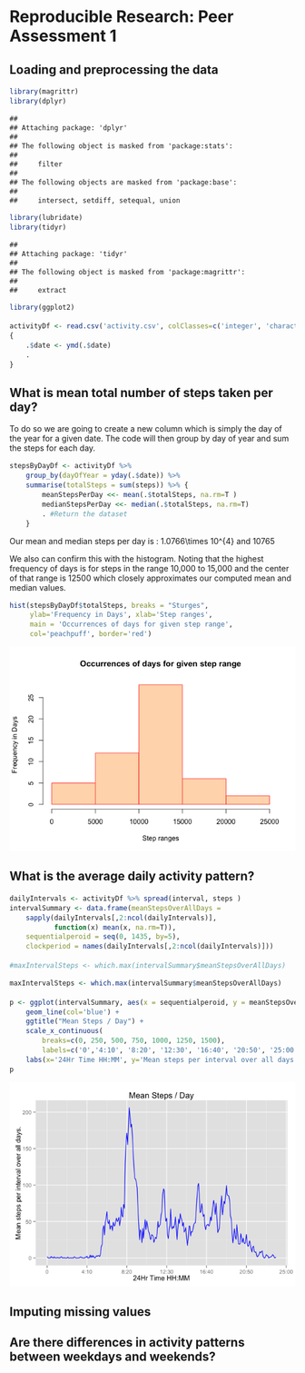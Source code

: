 # Reproducible Research: Peer Assessment 1


## Loading and preprocessing the data

```r
library(magrittr)
library(dplyr)
```

```
## 
## Attaching package: 'dplyr'
## 
## The following object is masked from 'package:stats':
## 
##     filter
## 
## The following objects are masked from 'package:base':
## 
##     intersect, setdiff, setequal, union
```

```r
library(lubridate)
library(tidyr)
```

```
## 
## Attaching package: 'tidyr'
## 
## The following object is masked from 'package:magrittr':
## 
##     extract
```

```r
library(ggplot2)

activityDf <- read.csv('activity.csv', colClasses=c('integer', 'character', 'numeric'), stringsAsFactors=F) %>%
{
    .$date <- ymd(.$date)
    .
} 
```

## What is mean total number of steps taken per day?


To do so we are going to create a new column which is simply the day of the year for a given date. The code will then group by day of year and sum the steps for each day.


```r
stepsByDayDf <- activityDf %>%
    group_by(dayOfYear = yday(.$date)) %>%
    summarise(totalSteps = sum(steps)) %>% {
        meanStepsPerDay <<- mean(.$totalSteps, na.rm=T )
        medianStepsPerDay <<- median(.$totalSteps, na.rm=T)
        . #Return the dataset    
    }
```

Our mean and median steps per day is : 1.0766\times 10^{4} and 10765

We also can confirm this with the histogram. Noting that the highest frequency of days is for steps in the range 10,000 to 15,000 and the center of that range is 12500 which closely approximates our computed mean and median values.


```r
hist(stepsByDayDf$totalSteps, breaks = "Sturges",
     ylab='Frequency in Days', xlab='Step ranges',
     main = 'Occurrences of days for given step range',
     col='peachpuff', border='red')
```

![](PA1_template_files/figure-html/unnamed-chunk-3-1.png) 


## What is the average daily activity pattern?


```r
dailyIntervals <- activityDf %>% spread(interval, steps )
intervalSummary <- data.frame(meanStepsOverAllDays =
    sapply(dailyIntervals[,2:ncol(dailyIntervals)],
           function(x) mean(x, na.rm=T)),
    sequentialperoid = seq(0, 1435, by=5),
    clockperiod = names(dailyIntervals[,2:ncol(dailyIntervals)]))

#maxIntervalSteps <- which.max(intervalSummary$meanStepsOverAllDays)
```


```r
maxIntervalSteps <- which.max(intervalSummary$meanStepsOverAllDays)

p <- ggplot(intervalSummary, aes(x = sequentialperoid, y = meanStepsOverAllDays )) +
    geom_line(col='blue') +
    ggtitle("Mean Steps / Day") +
    scale_x_continuous(
        breaks=c(0, 250, 500, 750, 1000, 1250, 1500),
        labels=c('0','4:10', '8:20', '12:30', '16:40', '20:50', '25:00')) +
    labs(x='24Hr Time HH:MM', y='Mean steps per interval over all days.')
p
```

![](PA1_template_files/figure-html/unnamed-chunk-5-1.png) 


## Imputing missing values



## Are there differences in activity patterns between weekdays and weekends?
